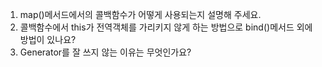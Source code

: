 1. map()메서드에서의 콜백함수가 어떻게 사용되는지 설명해 주세요.
2. 콜백함수에서 this가 전역객체를 가리키지 않게 하는 방법으로 bind()메서드 외에 방법이 있나요?
3. Generator를 잘 쓰지 않는 이유는 무엇인가요?